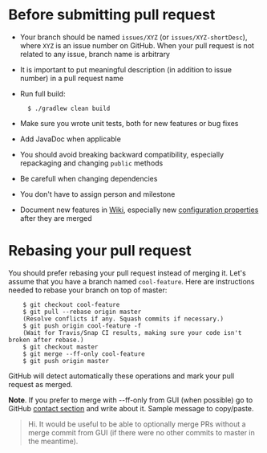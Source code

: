 # Before submitting pull request

* Your branch should be named `issues/XYZ` (or `issues/XYZ-shortDesc`), where `XYZ` is an issue number on GitHub. When your pull request is not related to any issue, branch name is arbitrary
* It is important to put meaningful description (in addition to issue number) in a pull request name
* Run full build:

        $ ./gradlew clean build

* Make sure you wrote unit tests, both for new features or bug fixes
* Add JavaDoc when applicable
* You should avoid breaking backward compatibility, especially repackaging and changing `public` methods
* Be carefull when changing dependencies
* You don't have to assign person and milestone
* Document new features in [Wiki](https://github.com/4finance/micro-infra-spring/wiki), especially new [configuration properties](https://github.com/4finance/micro-infra-spring/wiki/Configuration) after they are merged

# Rebasing your pull request
You should prefer rebasing your pull request instead of merging it. Let's assume that you have
a branch named `cool-feature`. Here are instructions needed to rebase your branch on top of master:

        $ git checkout cool-feature
        $ git pull --rebase origin master
        (Resolve conflicts if any. Squash commits if necessary.)
        $ git push origin cool-feature -f
        (Wait for Travis/Snap CI results, making sure your code isn't broken after rebase.)
        $ git checkout master
        $ git merge --ff-only cool-feature
        $ git push origin master

GitHub will detect automatically these operations and mark your pull request as merged.

**Note**. If you prefer to merge with --ff-only from GUI (when possible) go to GitHub [contact section](https://github.com/contact) and write about it. Sample message to copy/paste.

> Hi. It would be useful to be able to optionally merge PRs without a merge commit from GUI (if there were no other commits to master in the meantime).
